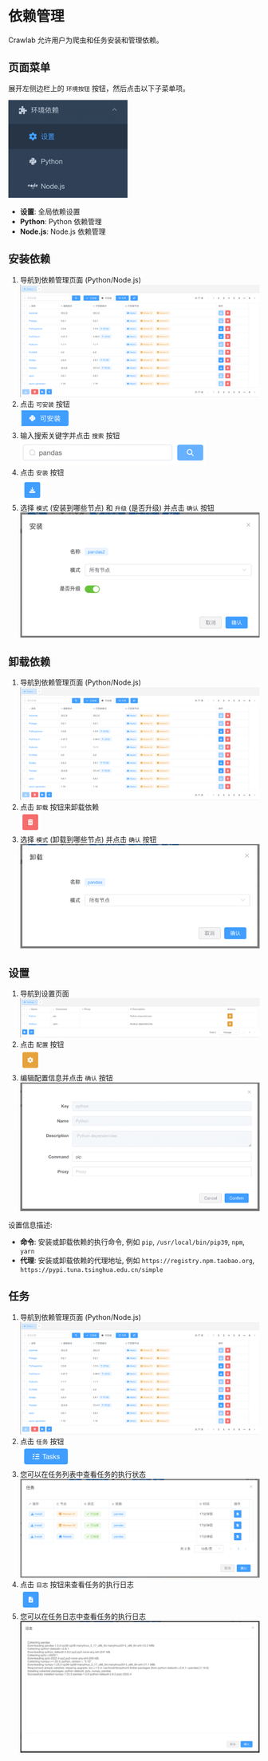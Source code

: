 # 依赖管理

Crawlab 允许用户为爬虫和任务安装和管理依赖。

## 页面菜单

展开左侧边栏上的 `环境按钮` 按钮，然后点击以下子菜单项。

![menu.png](./img/menu.png)

- **设置**: 全局依赖设置
- **Python**: Python 依赖管理
- **Node.js**: Node.js 依赖管理

## 安装依赖

1. 导航到依赖管理页面 (Python/Node.js) <br/>![deps-list.png](./img/deps-list.png)
2. 点击 `可安装` 按钮 <br/>![installable.png](./img/installable.png)
3. 输入搜索关键字并点击 `搜索` 按钮 <br/>![img.png](./img/search.png)
4. 点击 `安装` 按钮 <br/>![install.png](./img/install.png)
5. 选择 `模式` (安装到哪些节点) 和 `升级` (是否升级) 并点击 `确认` 按钮 <br/>![install-form.png](./img/install-form.png)

## 卸载依赖

1. 导航到依赖管理页面 (Python/Node.js) <br/>![deps-list.png](./img/deps-list.png)
2. 点击 `卸载` 按钮来卸载依赖 <br/>![uninstall.png](./img/uninstall.png)
3. 选择 `模式` (卸载到哪些节点) 并点击 `确认` 按钮 <br/>![uninstall-form.png](./img/uninstall-form.png)

## 设置

1. 导航到设置页面 <br/>![settings-list.png](./img/settings-list.png)
2. 点击 `配置` 按钮 <br/>![edit.png](./img/configure.png)
3. 编辑配置信息并点击 `确认` 按钮 <br/>![settings.png](./img/settings.png)

设置信息描述:

- **命令**: 安装或卸载依赖的执行命令, 例如 `pip`, `/usr/local/bin/pip39`, `npm`, `yarn`
- **代理**: 安装或卸载依赖的代理地址, 例如 `https://registry.npm.taobao.org`, `https://pypi.tuna.tsinghua.edu.cn/simple`

## 任务

1. 导航到依赖管理页面 (Python/Node.js) <br/>![deps-list.png](./img/deps-list.png)
2. 点击 `任务` 按钮 <br/>![task.png](./img/tasks.png)
3. 您可以在任务列表中查看任务的执行状态 <br/>![tasks-list.png](./img/tasks-list.png)
4. 点击 `日志` 按钮来查看任务的执行日志 <br/>![tasks-logs.png](./img/tasks-logs.png)
5. 您可以在任务日志中查看任务的执行日志 <br/>![tasks-logs-content.png](./img/tasks-logs-content.png)